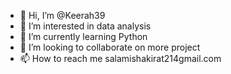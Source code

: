 - 👋 Hi, I’m @Keerah39
- 👀 I’m interested in data analysis
- 🌱 I’m currently learning Python 
- 💞️ I’m looking to collaborate on more project
- 📫 How to reach me salamishakirat214gmail.com

<!---
Keerah39/Keerah39 is a ✨ special ✨ repository because its `README.md` (this file) appears on your GitHub profile.
You can click the Preview link to take a look at your changes.
--->
